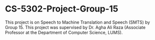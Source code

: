 # CS-5302-Project-Group-15

This project is on Speech to Machine Translation and Speech (SMTS) by Group 15. This project was supervised by Dr. Agha Ali Raza (Associate Professor at the Department of Computer Science, LUMS).
